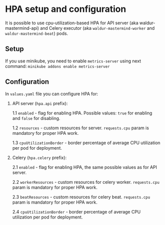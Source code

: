 <!-- EXTERNAL DOCUMENT
Source: https://code.opennodecloud.com/waldur/waldur-helm.git
Branch: master
Remote Path: docs//hpa.md
Local Path: docs/admin-guide/deployment/helm/docs/
Last Sync: 2025-10-31T03:04:10.120370

WARNING: This file is automatically synchronized from the source repository.
DO NOT EDIT this file directly. Changes will be overwritten.
Edit the source at: https://code.opennodecloud.com/waldur/waldur-helm.git/-/tree/master/docs//hpa.md
-->


# HPA setup and configuration

It is possible to use cpu-utilization-based HPA
for API server (aka waldur-mastermind-api) and
Celery executor (aka `waldur-mastermind-worker` and `waldur-mastermind-beat`) pods.

## Setup

If you use minikube, you need to enable `metrics-server` using next command:
`minikube addons enable metrics-server`

## Configuration

In `values.yaml` file you can configure HPA for:

1. API server (`hpa.api` prefix):

    1.1 `enabled` - flag for enabling HPA.
        Possible values: `true` for enabling and `false` for disabling.

    1.2 `resources` - custom resources for server.
        `requests.cpu` param is mandatory for proper HPA work.

    1.3 `cpuUtilizationBorder` - border percentage of
        average CPU utilization per pod for deployment.

2. Celery (`hpa.celery` prefix):

    2.1 `enabled` - flag for enabling HPA, the same possible values as for API server.

    2.2 `workerResources` - custom resources for celery worker.
        `requests.cpu` param is mandatory for proper HPA work.

    2.3 `beatResources` - custom resources for celery beat.
        `requests.cpu` param is mandatory for proper HPA work.

    2.4 `cpuUtilizationBorder` - border percentage of
        average CPU utilization per pod for deployment.
